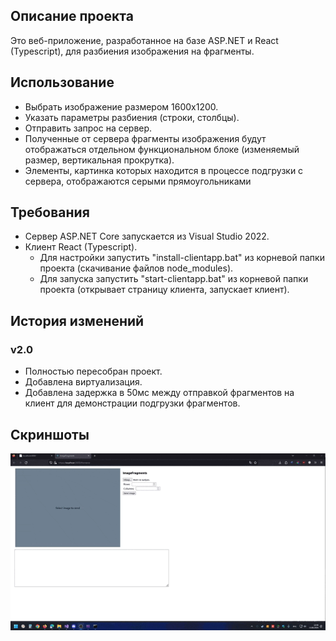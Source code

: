 ## Описание проекта

Это веб-приложение, разработанное на базе ASP.NET и React (Typescript), для разбиения изображения на фрагменты.

## Использование

- Выбрать изображение размером 1600x1200.
- Указать параметры разбиения (строки, столбцы).
- Отправить запрос на сервер.
- Полученные от сервера фрагменты изображения будут отображаться отдельном функциональном блоке (изменяемый размер, вертикальная прокрутка).
- Элементы, картинка которых находится в процессе подгрузки с сервера, отображаются серыми прямоугольниками

## Требования

- Сервер ASP.NET Core запускается из Visual Studio 2022.
- Клиент React (Typescript). 
	- Для настройки запустить "install-clientapp.bat" из корневой папки проекта (скачивание файлов node_modules).
	- Для запуска запустить "start-clientapp.bat" из корневой папки проекта (открывает страницу клиента, запускает клиент).

## История изменений

### v2.0
- Полностью пересобран проект.
- Добавлена виртуализация.
- Добавлена задержка в 50мс между отправкой фрагментов на клиент для демонстрации подгрузки фрагментов.

## Скриншоты
![It's WORK!!!](Screenshots.gif)
